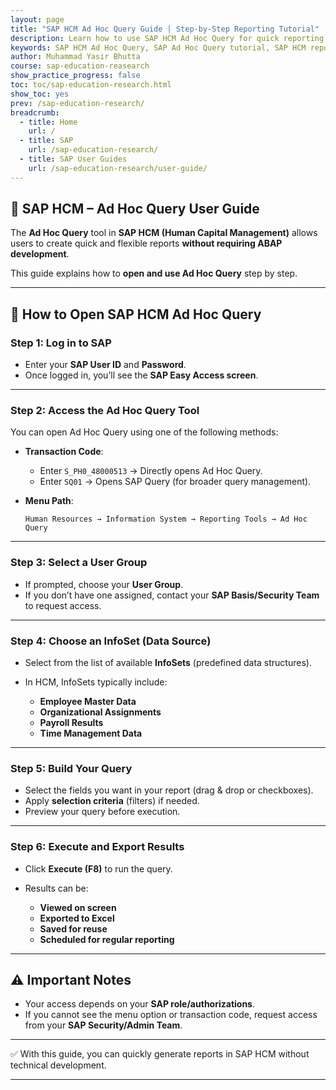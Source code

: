 ```yaml
---
layout: page
title: "SAP HCM Ad Hoc Query Guide | Step-by-Step Reporting Tutorial"
description: Learn how to use SAP HCM Ad Hoc Query for quick reporting. Step-by-step guide with TCodes, InfoSets, and export options—no ABAP required.
keywords: SAP HCM Ad Hoc Query, SAP Ad Hoc Query tutorial, SAP HCM reporting tool, SAP Ad Hoc Query step by step, SAP HCM InfoSets, SAP HCM reporting guide, SAP HR Ad Hoc Query, SAP transaction code S_PH0_48000510, SAP query reporting, Export Ad Hoc Query to Excel
author: Muhammad Yasir Bhutta
course: sap-education-reasearch
show_practice_progress: false
toc: toc/sap-education-research.html
show_toc: yes
prev: /sap-education-research/
breadcrumb:
  - title: Home
    url: /
  - title: SAP
    url: /sap-education-research/
  - title: SAP User Guides
    url: /sap-education-research/user-guide/
---
```


## 📘 SAP HCM – Ad Hoc Query User Guide

The **Ad Hoc Query** tool in **SAP HCM (Human Capital Management)** allows users to create quick and flexible reports **without requiring ABAP development**.

This guide explains how to **open and use Ad Hoc Query** step by step.

---

## 🚀 How to Open SAP HCM Ad Hoc Query

### Step 1: Log in to SAP

* Enter your **SAP User ID** and **Password**.
* Once logged in, you’ll see the **SAP Easy Access screen**.

---

### Step 2: Access the Ad Hoc Query Tool

You can open Ad Hoc Query using one of the following methods:

* **Transaction Code**:

  * Enter `S_PH0_48000513` → Directly opens Ad Hoc Query.
  * Enter `SQ01` → Opens SAP Query (for broader query management).

* **Menu Path**:

  ```
  Human Resources → Information System → Reporting Tools → Ad Hoc Query
  ```

---

### Step 3: Select a User Group

* If prompted, choose your **User Group**.
* If you don’t have one assigned, contact your **SAP Basis/Security Team** to request access.

---

### Step 4: Choose an InfoSet (Data Source)

* Select from the list of available **InfoSets** (predefined data structures).
* In HCM, InfoSets typically include:

  * **Employee Master Data**
  * **Organizational Assignments**
  * **Payroll Results**
  * **Time Management Data**

---

### Step 5: Build Your Query

* Select the fields you want in your report (drag & drop or checkboxes).
* Apply **selection criteria** (filters) if needed.
* Preview your query before execution.

---

### Step 6: Execute and Export Results

* Click **Execute (F8)** to run the query.
* Results can be:

  * **Viewed on screen**
  * **Exported to Excel**
  * **Saved for reuse**
  * **Scheduled for regular reporting**

---

## ⚠️ Important Notes

* Your access depends on your **SAP role/authorizations**.
* If you cannot see the menu option or transaction code, request access from your **SAP Security/Admin Team**.

---

✅ With this guide, you can quickly generate reports in SAP HCM without technical development.

---